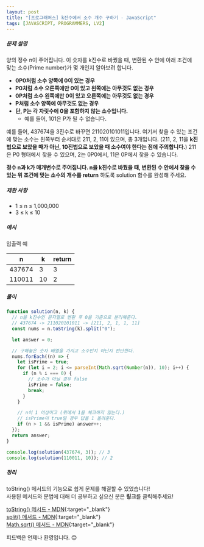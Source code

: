 ```yaml
---
layout: post
title: "[프로그래머스] k진수에서 소수 개수 구하기 - JavaScript"
tags: [JAVASCRIPT, PROGRAMMERS, LV2]
---
```


##### 문제 설명

양의 정수 n이 주어집니다. 이 숫자를 k진수로 바꿨을 때, 변환된 수 안에 아래 조건에 맞는 소수(Prime number)가 몇 개인지 알아보려 합니다.

- **0P0처럼 소수 양쪽에 0이 있는 경우**
- **P0처럼 소수 오른쪽에만 0이 있고 왼쪽에는 아무것도 없는 경우**
- **0P처럼 소수 왼쪽에만 0이 있고 오른쪽에는 아무것도 없는 경우**
- **P처럼 소수 양쪽에 아무것도 없는 경우**
- **단, P는 각 자릿수에 0을 포함하지 않는 소수입니다.**
  - 예를 들어, 101은 P가 될 수 없습니다.

예를 들어, 437674을 3진수로 바꾸면 211020101011입니다. 여기서 찾을 수 있는 조건에 맞는 소수는 왼쪽부터 순서대로 211, 2, 11이 있으며, 총 3개입니다. (211, 2, 11을 **k진법으로 보았을 때가 아닌, 10진법으로 보았을 때 소수여야 한다는 점에 주의합니다.**) 211은 P0 형태에서 찾을 수 있으며, 2는 0P0에서, 11은 0P에서 찾을 수 있습니다.

**정수 n과 k가 매개변수로 주어집니다. n을 k진수로 바꿨을 때, 변환된 수 안에서 찾을 수 있는 위 조건에 맞는 소수의 개수를 return** 하도록 solution 함수를 완성해 주세요.

##### 제한 사항

- 1 ≤ n ≤ 1,000,000
- 3 ≤ k ≤ 10

##### 예시

입출력 예

| n      | k  | return |
| ------ | -- |------- |
| 437674 | 3  | 3      |
| 110011 | 10 | 2      |

##### 풀이

```javascript
function solution(n, k) {
  // n을 k진수인 문자열로 변환 후 0을 기준으로 분리해준다.
  // 437674 -> 211020101011 -> [211, 2, 1, 1, 11]
  const nums = n.toString(k).split("0");

  let answer = 0;

  // 구해놓은 숫자 배열을 가지고 소수인지 아닌지 판단한다.
  nums.forEach((n) => {
    let isPrime = true;
    for (let i = 2; i <= parseInt(Math.sqrt(Number(n)), 10); i++) {
      if (n % i === 0) {
        // 소수가 아닐 경우 false
        isPrime = false;
        break;
      }
    }

    // n이 1 이상이고 (위에서 1을 체크하지 않는다.)
    // isPrime이 true일 경우 답을 1 올려준다.
    if (n > 1 && isPrime) answer++;
  });
  return answer;
}

console.log(solution(437674, 3)); // 3
console.log(solution(110011, 10)); // 2
```

##### 정리

toString() 메서드의 기능으로 쉽게 문제를 해결할 수 있었습니다!<br/>
사용된 메서드와 문법에 대해 더 공부하고 싶으신 분은 **링크**를 클릭해주세요!

[toString() 메서드 - MDN](https://developer.mozilla.org/ko/docs/Web/JavaScript/Reference/Global_Objects/Number/toString){:target="\_blank"}<br />
[split() 메서드 - MDN](https://developer.mozilla.org/ko/docs/Web/JavaScript/Reference/Global_Objects/String/split){:target="\_blank"}<br />
[Math.sqrt() 메서드 - MDN](https://developer.mozilla.org/ko/docs/Web/JavaScript/Reference/Global_Objects/Math/sqrt){:target="\_blank"}<br />

피드백은 언제나 환영입니다. 😊
